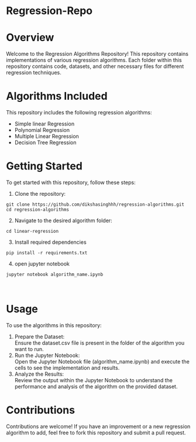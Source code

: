 # Regression-Repo
 # Overview
Welcome to the Regression Algorithms Repository! This repository contains implementations of various regression algorithms. Each folder within this repository contains code, datasets, and other necessary files for different regression techniques.
# Algorithms Included
This repository includes the following regression algorithms:<br>
- Simple linear Regression<br>
- Polynomial Regression <br>
- Multiple Linear Regression <br>
- Decision Tree Regression <br>

# Getting Started
To get started with this repository, follow these steps:
1) Clone the repository:
```
git clone https://github.com/dikshasinghhh/regression-algorithms.git
cd regression-algorithms
```
2) Navigate to the desired algorithm folder:
```
cd linear-regression
```
3) Install required dependencies
```
pip install -r requirements.txt
```
4) open jupyter notebook
```
jupyter notebook algorithm_name.ipynb
```
<br>

# Usage
To use the algorithms in this repository:
<br>
1. Prepare the Dataset: <br>
Ensure the dataset.csv file is present in the folder of the algorithm you want to run.<br>
2. Run the Jupyter Notebook: <br>
Open the Jupyter Notebook file (algorithm_name.ipynb) and execute the cells to see the implementation and results.<br>
3. Analyze the Results: <br>
Review the output within the Jupyter Notebook to understand the performance and analysis of the algorithm on the provided dataset.<br>

# Contributions
Contributions are welcome! If you have an improvement or a new regression algorithm to add, feel free to fork this repository and submit a pull request.
<br>

